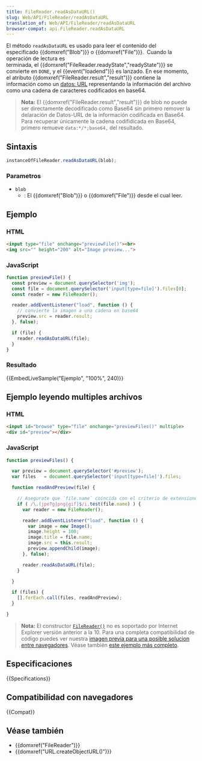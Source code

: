 ```yaml
---
title: FileReader.readAsDataURL()
slug: Web/API/FileReader/readAsDataURL
translation_of: Web/API/FileReader/readAsDataURL
browser-compat: api.FileReader.readAsDataURL
---
```

El método `readAsDataURL` es usado para leer el contenido del especificado {{domxref("Blob")}} o {{domxref("File")}}.  Cuando la operación de lectura es terminada, el {{domxref("FileReader.readyState","readyState")}} se convierte en `DONE`, y el {{event("loadend")}} es lanzado. En ese momento, el atributo {{domxref("FileReader.result","result")}} contiene la información como un [datos: URL](/es/docs/Web/HTTP/Basics_of_HTTP/Data_URIs) representando la información del archivo como una cadena de caracteres codificados en base64.

> **Nota:** El {{domxref("FileReader.result","result")}} de blob no puede ser
> directamente decodificado como Base64 sin primero remover la delaración de Datos-URL
> de la información codificada en Base64. Para recuperar únicamente la cadena codifidicada 
> en Base64, primero remueve `data:*/*;base64,` del resultado.

## Sintaxis

```js
instanceOfFileReader.readAsDataURL(blob);
```

### Parametros

- `blob`
  - : El {{domxref("Blob")}} o {{domxref("File")}} desde el cual leer.

## Ejemplo

### HTML

```html
<input type="file" onchange="previewFile()"><br>
<img src="" height="200" alt="Image preview...">
```

### JavaScript

```js
function previewFile() {
  const preview = document.querySelector('img');
  const file = document.querySelector('input[type=file]').files[0];
  const reader = new FileReader();

  reader.addEventListener("load", function () {
    // convierte la imagen a una cadena en base64
    preview.src = reader.result;
  }, false);

  if (file) {
    reader.readAsDataURL(file);
  }
}
```

### Resultado

{{EmbedLiveSample("Ejemplo", "100%", 240)}}

## Ejemplo leyendo multiples archivos

### HTML

```html
<input id="browse" type="file" onchange="previewFiles()" multiple>
<div id="preview"></div>
```

### JavaScript

```js
function previewFiles() {

  var preview = document.querySelector('#preview');
  var files   = document.querySelector('input[type=file]').files;

  function readAndPreview(file) {

    // Asegurate que `file.name` coincida con el criterio de extensiones
    if ( /\.(jpe?g|png|gif)$/i.test(file.name) ) {
      var reader = new FileReader();

      reader.addEventListener("load", function () {
        var image = new Image();
        image.height = 100;
        image.title = file.name;
        image.src = this.result;
        preview.appendChild(image);
      }, false);

      reader.readAsDataURL(file);
    }

  }

  if (files) {
    [].forEach.call(files, readAndPreview);
  }

}
```

> **Nota:** El constructor [`FileReader()`](/es/docs/Web/API/FileReader) no es soportado por Internet
>  Explorer versión anterior a la 10. Para una completa compatibilidad de código puedes ver nuestra
> [imagen previa para una posible solucion entre navegadores](https://mdn.mozillademos.org/files/3699/crossbrowser_image_preview.html). 
> Véase también [este ejemplo más completo](https://mdn.mozillademos.org/files/3698/image_upload_preview.html).

## Especificaciones

{{Specifications}}

## Compatibilidad con navegadores

{{Compat}}

## Véase también

- {{domxref("FileReader")}}
- {{domxref("URL.createObjectURL()")}}
